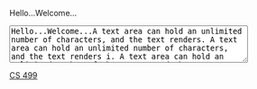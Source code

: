 Hello...Welcome...

<textarea rows="4" cols="50">
Hello...Welcome...A text area can hold an unlimited number of characters, and the text renders. A text area can hold an unlimited number of characters, and the text renders i. A text area can hold an unlimited number of characters, and the text renders i. A text area can hold an unlimited number of characters, and the text renders i. A text area can hold an unlimited number of characters, and the text renders i. A text area can hold an unlimited number of characters, and the text renders i
</textarea>

<a href="CS499.pdf">CS 499</a>

<!--
<img src="Boston.png" alt="Boston">
-->

